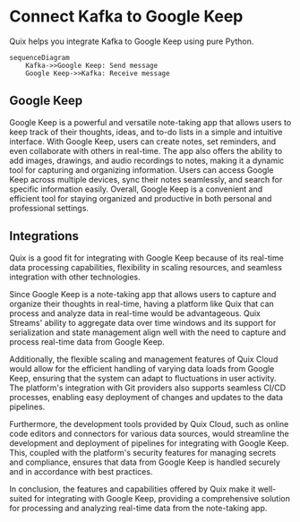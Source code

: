 # Connect Kafka to Google Keep

Quix helps you integrate Kafka to Google Keep using pure Python.

```mermaid
sequenceDiagram
    Kafka->>Google Keep: Send message
    Google Keep->>Kafka: Receive message
```

## Google Keep

Google Keep is a powerful and versatile note-taking app that allows users to keep track of their thoughts, ideas, and to-do lists in a simple and intuitive interface. With Google Keep, users can create notes, set reminders, and even collaborate with others in real-time. The app also offers the ability to add images, drawings, and audio recordings to notes, making it a dynamic tool for capturing and organizing information. Users can access Google Keep across multiple devices, sync their notes seamlessly, and search for specific information easily. Overall, Google Keep is a convenient and efficient tool for staying organized and productive in both personal and professional settings.

## Integrations

Quix is a good fit for integrating with Google Keep because of its real-time data processing capabilities, flexibility in scaling resources, and seamless integration with other technologies. 

Since Google Keep is a note-taking app that allows users to capture and organize their thoughts in real-time, having a platform like Quix that can process and analyze data in real-time would be advantageous. Quix Streams' ability to aggregate data over time windows and its support for serialization and state management align well with the need to capture and process real-time data from Google Keep.

Additionally, the flexible scaling and management features of Quix Cloud would allow for the efficient handling of varying data loads from Google Keep, ensuring that the system can adapt to fluctuations in user activity. The platform's integration with Git providers also supports seamless CI/CD processes, enabling easy deployment of changes and updates to the data pipelines.

Furthermore, the development tools provided by Quix Cloud, such as online code editors and connectors for various data sources, would streamline the development and deployment of pipelines for integrating with Google Keep. This, coupled with the platform's security features for managing secrets and compliance, ensures that data from Google Keep is handled securely and in accordance with best practices.

In conclusion, the features and capabilities offered by Quix make it well-suited for integrating with Google Keep, providing a comprehensive solution for processing and analyzing real-time data from the note-taking app.

